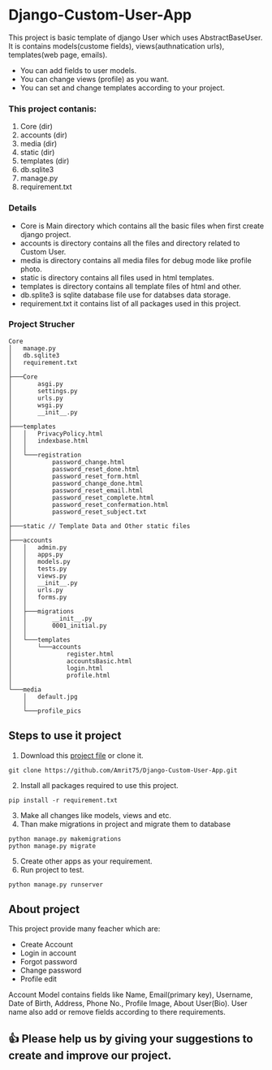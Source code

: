 # Django-Custom-User-App

This project is basic template of django User which uses AbstractBaseUser. It is contains models(custome fields), views(authnatication urls), templates(web page, emails).

- You can add fields to user models.
- You can change views (profile) as you want.
- You can set and change templates according to your project.

### This project contanis:
  1. Core (dir)
  2. accounts (dir)
  3. media (dir)
  4. static (dir)
  5. templates (dir)
  6. db.sqlite3
  7. manage.py
  8. requirement.txt

### Details
  
- Core is Main directory which contains all the basic files when first create django project.
- accounts is directory contains all the files and directory related to Custom User.
- media is directory contains all media files for debug mode like profile photo.
- static is directory contains all files used in html templates.
- templates is directory contains all template files of html and other.
- db.splite3 is sqlite database file use for databses data storage.
- requirement.txt it contains list of all packages used in this project.

### Project Strucher
```
Core
│   manage.py
│   db.sqlite3
│   requirement.txt
│
├───Core
│       asgi.py
│       settings.py
│       urls.py
│       wsgi.py
│       __init__.py
│   
├───templates
│   │   PrivacyPolicy.html
│   │   indexbase.html
│   │
│   └───registration
│           password_change.html
│           password_reset_done.html
│           password_reset_form.html
│           password_change_done.html
│           password_reset_email.html
│           password_reset_complete.html
│           password_reset_confermation.html
│           password_reset_subject.txt
│
├───static // Template Data and Other static files
│
├───accounts
│   │   admin.py
│   │   apps.py
│   │   models.py
│   │   tests.py
│   │   views.py
│   │   __init__.py
│   │   urls.py
│   │   forms.py
│   │
│   ├───migrations
│   │       __init__.py
│   │       0001_initial.py
│   │   
│   └───templates
│       └───accounts
│               register.html
│               accountsBasic.html
│               login.html
│               profile.html
│
└───media
    │   default.jpg
    │
    └───profile_pics
``` 
## Steps to use it project

1. Download this [project file](https://github.com/Amrit75/Django-Custom-User-App/archive/refs/heads/master.zip) or clone it. 
```
git clone https://github.com/Amrit75/Django-Custom-User-App.git
``` 
2. Install all packages required to use this project.  
```
pip install -r requirement.txt
```
3. Make all changes like models, views and etc.
4. Than make migrations in project and migrate them to database
```
python manage.py makemigrations
python manage.py migrate
```
5. Create other apps as your requirement.
6. Run project to test.
```
python manage.py runserver
```

## About project 
This project provide many feacher which are:
- Create Account
- Login in account
- Forgot password
- Change password
- Profile edit

Account Model contains fields like Name, Email(primary key), Username, Date of Birth, Address, Phone No., Profile Image, About User(Bio). User name also add or remove fields according to there requirements.

## :+1: Please help us by giving your suggestions to create and improve our project.
